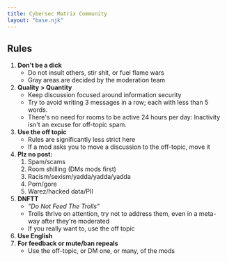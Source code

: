 ```yaml
---
title: Cybersec Matrix Community
layout: "base.njk"
---
```


## Rules

1. **Don't be a dick**
    * Do not insult others, stir shit, or fuel flame wars
    * Gray areas are decided by the moderation team
2. **Quality > Quantity**
    * Keep discussion focused around information security
    * Try to avoid writing 3 messages in a row; each with less than 5 words.
    * There's no need for rooms to be active 24 hours per day: Inactivity isn't an excuse for off-topic spam.
3. **Use the off topic**
    * Rules are significantly less strict here
    * If a mod asks you to move a discussion to the off-topic, move it
4. **Plz no post:** 
    1. Spam/scams
    2. Room shilling (DMs mods first)
    3. Racism/sexism/yadda/yadda/yadda
    4. Porn/gore
    5. Warez/hacked data/PII
5. **DNFTT**
    * *"Do Not Feed The Trolls"*
    * Trolls thrive on attention, try not to address them, even in a meta-way after they're moderated
    * If you really want to, use the off topic
5. **Use English**
6. **For feedback or mute/ban repeals**
    * Use the off-topic, or DM one, or many, of the mods
